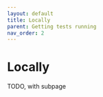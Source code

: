 ```yaml
---
layout: default
title: Locally
parent: Getting tests running
nav_order: 2
---
```


# Locally

TODO, with subpage
